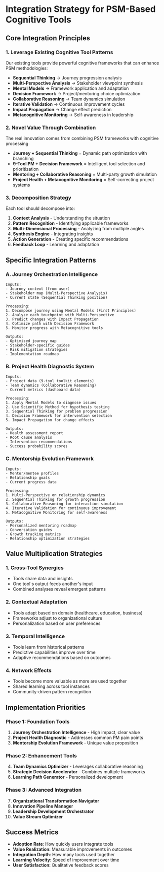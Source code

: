 # Integration Strategy for PSM-Based Cognitive Tools

## Core Integration Principles

### 1. Leverage Existing Cognitive Tool Patterns

Our existing tools provide powerful cognitive frameworks that can enhance PSM methodologies:

- **Sequential Thinking** → Journey progression analysis
- **Multi-Perspective Analysis** → Stakeholder viewpoint synthesis  
- **Mental Models** → Framework application and adaptation
- **Decision Framework** → Project/mentoring choice optimization
- **Collaborative Reasoning** → Team dynamics simulation
- **Iterative Validation** → Continuous improvement cycles
- **Impact Propagation** → Change effect prediction
- **Metacognitive Monitoring** → Self-awareness in leadership

### 2. Novel Value Through Combination

The real innovation comes from combining PSM frameworks with cognitive processing:

- **Journey + Sequential Thinking** = Dynamic path optimization with branching
- **9-Tool PM + Decision Framework** = Intelligent tool selection and prioritization
- **Mentoring + Collaborative Reasoning** = Multi-party growth simulation
- **Project Health + Metacognitive Monitoring** = Self-correcting project systems

### 3. Decomposition Strategy

Each tool should decompose into:
1. **Context Analysis** - Understanding the situation
2. **Pattern Recognition** - Identifying applicable frameworks
3. **Multi-Dimensional Processing** - Analyzing from multiple angles
4. **Synthesis Engine** - Integrating insights
5. **Action Generation** - Creating specific recommendations
6. **Feedback Loop** - Learning and adaptation

## Specific Integration Patterns

### A. Journey Orchestration Intelligence
```
Inputs:
- Journey context (from user)
- Stakeholder map (Multi-Perspective Analysis)
- Current state (Sequential Thinking position)

Processing:
1. Decompose journey using Mental Models (First Principles)
2. Analyze each touchpoint with Multi-Perspective
3. Predict changes with Impact Propagation
4. Optimize path with Decision Framework
5. Monitor progress with Metacognitive tools

Outputs:
- Optimized journey map
- Stakeholder-specific guides
- Risk mitigation strategies
- Implementation roadmap
```

### B. Project Health Diagnostic System
```
Inputs:
- Project data (9-tool toolkit elements)
- Team dynamics (Collaborative Reasoning)
- Current metrics (dashboard data)

Processing:
1. Apply Mental Models to diagnose issues
2. Use Scientific Method for hypothesis testing
3. Sequential Thinking for problem progression
4. Decision Framework for intervention selection
5. Impact Propagation for change effects

Outputs:
- Health assessment report
- Root cause analysis
- Intervention recommendations
- Success probability scores
```

### C. Mentorship Evolution Framework
```
Inputs:
- Mentor/mentee profiles
- Relationship goals
- Current progress data

Processing:
1. Multi-Perspective on relationship dynamics
2. Sequential Thinking for growth progression
3. Collaborative Reasoning for interaction simulation
4. Iterative Validation for continuous improvement
5. Metacognitive Monitoring for self-awareness

Outputs:
- Personalized mentoring roadmap
- Conversation guides
- Growth tracking metrics
- Relationship optimization strategies
```

## Value Multiplication Strategies

### 1. Cross-Tool Synergies
- Tools share data and insights
- One tool's output feeds another's input
- Combined analyses reveal emergent patterns

### 2. Contextual Adaptation
- Tools adapt based on domain (healthcare, education, business)
- Frameworks adjust to organizational culture
- Personalization based on user preferences

### 3. Temporal Intelligence
- Tools learn from historical patterns
- Predictive capabilities improve over time
- Adaptive recommendations based on outcomes

### 4. Network Effects
- Tools become more valuable as more are used together
- Shared learning across tool instances
- Community-driven pattern recognition

## Implementation Priorities

### Phase 1: Foundation Tools
1. **Journey Orchestration Intelligence** - High impact, clear value
2. **Project Health Diagnostic** - Addresses common PM pain points
3. **Mentorship Evolution Framework** - Unique value proposition

### Phase 2: Enhancement Tools
4. **Team Dynamics Optimizer** - Leverages collaborative reasoning
5. **Strategic Decision Accelerator** - Combines multiple frameworks
6. **Learning Path Generator** - Personalized development

### Phase 3: Advanced Integration
7. **Organizational Transformation Navigator**
8. **Innovation Pipeline Manager**
9. **Leadership Development Orchestrator**
10. **Value Stream Optimizer**

## Success Metrics

- **Adoption Rate**: How quickly users integrate tools
- **Value Realization**: Measurable improvements in outcomes
- **Integration Depth**: How many tools used together
- **Learning Velocity**: Speed of improvement over time
- **User Satisfaction**: Qualitative feedback scores
